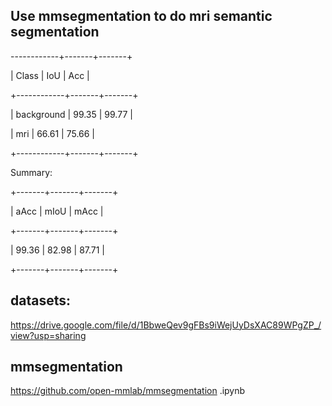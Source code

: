 ## Use mmsegmentation to do mri semantic segmentation
------------+-------+-------+

|   Class    |  IoU  |  Acc  |

+------------+-------+-------+

| background | 99.35 | 99.77 |

|    mri     | 66.61 | 75.66 |

+------------+-------+-------+

Summary:

+-------+-------+-------+

|  aAcc |  mIoU |  mAcc |

+-------+-------+-------+

| 99.36 | 82.98 | 87.71 |

+-------+-------+-------+


## datasets:
<https://drive.google.com/file/d/1BbweQev9gFBs9iWejUyDsXAC89WPgZP_/view?usp=sharing>
## mmsegmentation
<https://github.com/open-mmlab/mmsegmentation>
.ipynb
